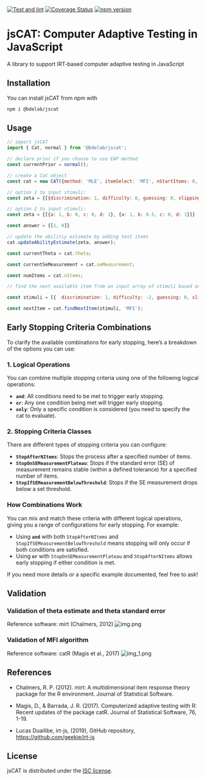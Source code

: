 [![Test and lint](https://github.com/yeatmanlab/jsCAT/actions/workflows/ci.yml/badge.svg)](https://github.com/yeatmanlab/jsCAT/actions/workflows/ci.yml)
[![Coverage Status](https://coveralls.io/repos/github/yeatmanlab/jsCAT/badge.svg?branch=main)](https://coveralls.io/github/yeatmanlab/jsCAT?branch=main)
[![npm version](https://badge.fury.io/js/@bdelab%2Fjscat.svg)](https://badge.fury.io/js/@bdelab%2Fjscat)

# jsCAT: Computer Adaptive Testing in JavaScript

A library to support IRT-based computer adaptive testing in JavaScript

## Installation

You can install jsCAT from npm with

```bash
npm i @bdelab/jscat
```

## Usage

```js
// import jsCAT
import { Cat, normal } from '@bdelab/jscat';

// declare prior if you choose to use EAP method
const currentPrior = normal();

// create a Cat object 
const cat = new CAT({method: 'MLE', itemSelect: 'MFI', nStartItems: 0, theta: 0, minTheta: -6, maxTheta: 6, prior: currentPrior})

// option 1 to input stimuli:
const zeta = {[{discrimination: 1, difficulty: 0, guessing: 0, slipping: 1}, {discrimination: 1, difficulty: 0.5, guessing: 0, slipping: 1}]}

// option 2 to input stimuli:
const zeta = {[{a: 1, b: 0, c: 0, d: 1}, {a: 1, b: 0.5, c: 0, d: 1}]}

const answer = {[1, 0]}

// update the abilitiy estimate by adding test items 
cat.updateAbilityEstimate(zeta, answer);

const currentTheta = cat.theta;

const currentSeMeasurement = cat.seMeasurement;

const numItems = cat.nItems;

// find the next available item from an input array of stimuli based on a selection method

const stimuli = [{  discrimination: 1, difficulty: -2, guessing: 0, slipping: 1, item = "item1" },{ discrimination: 1, difficulty: 3, guessing: 0, slipping: 1, item = "item2" }];

const nextItem = cat.findNextItem(stimuli, 'MFI');
```

## Early Stopping Criteria Combinations

To clarify the available combinations for early stopping, here’s a breakdown of the options you can use:

### 1. Logical Operations

You can combine multiple stopping criteria using one of the following logical operations:

- **`and`**: All conditions need to be met to trigger early stopping.
- **`or`**: Any one condition being met will trigger early stopping.
- **`only`**: Only a specific condition is considered (you need to specify the cat to evaluate).

### 2. Stopping Criteria Classes

There are different types of stopping criteria you can configure:

- **`StopAfterNItems`**: Stops the process after a specified number of items.
- **`StopOnSEMeasurementPlateau`**: Stops if the standard error (SE) of measurement remains stable (within a defined tolerance) for a specified number of items.
- **`StopIfSEMeasurementBelowThreshold`**: Stops if the SE measurement drops below a set threshold.

### How Combinations Work

You can mix and match these criteria with different logical operations, giving you a range of configurations for early stopping. For example:

- Using **`and`** with both `StopAfterNItems` and `StopIfSEMeasurementBelowThreshold` means stopping will only occur if both conditions are satisfied.
- Using **`or`** with `StopOnSEMeasurementPlateau` and `StopAfterNItems` allows early stopping if either condition is met.

If you need more details or a specific example documented, feel free to ask!


## Validation

### Validation of theta estimate and theta standard error

Reference software: mirt (Chalmers, 2012)
![img.png](validation/plots/jsCAT_validation_1.png)

### Validation of MFI algorithm 

Reference software: catR (Magis et al., 2017)
![img_1.png](validation/plots/jsCAT_validation_2.png)

## References

- Chalmers, R. P. (2012). mirt: A multidimensional item response theory package for the R environment. Journal of Statistical Software.

- Magis, D., & Barrada, J. R. (2017). Computerized adaptive testing with R: Recent updates of the package catR. Journal of Statistical Software, 76, 1-19.

- Lucas Duailibe, irt-js, (2019), GitHub repository, https://github.com/geekie/irt-js

## License

jsCAT is distributed under the [ISC license](LICENSE).
